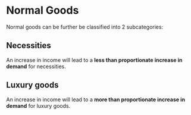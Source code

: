 # Normal Goods
Normal goods can be further be classified into 2 subcategories:

## Necessities 
An increase in income will lead to a **less than proportionate increase in demand** for necessities.

## Luxury goods 
An increase in income will lead to a **more than proportionate increase in demand** for luxury goods.